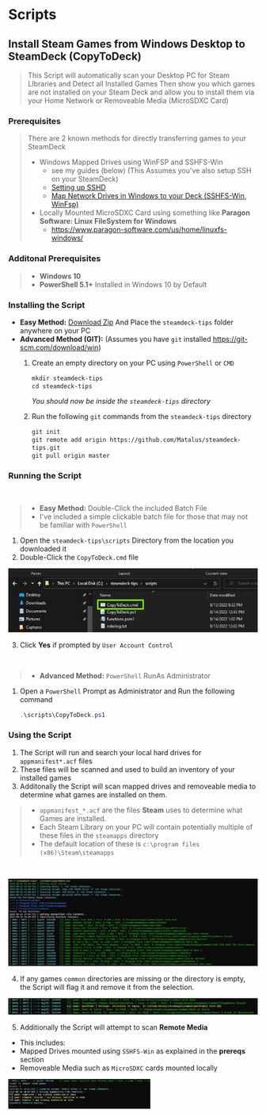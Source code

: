 # Scripts

## Install Steam Games from Windows Desktop to SteamDeck (CopyToDeck)

> This Script will automatically scan your Desktop PC for Steam LIbraries and Detect all Installed Games
> Then show you which games are not installed on your Steam Deck and allow you to install them via your Home Network or Removeable Media (MicroSDXC Card)

### Prerequisites
> There are 2 known methods for directly transferring games to your SteamDeck
> - Windows Mapped Drives using WinFSP and SSHFS-Win 
>   - see my guides (below) (This Assumes you've also setup SSH on your SteamDeck)
>   - [Setting up SSHD](https://github.com/Matalus/steamdeck-tips/blob/main/ssh.md#setting-up-sshd)
>   - [Map Network Drives in Windows to your Deck (SSHFS-Win, WinFsp)](https://github.com/Matalus/steamdeck-tips/blob/main/ssh.md#user-content-map-network-drives-in-windows-to-your-deck-sshfs-win-winfsp)
> - Locally Mounted MicroSDXC Card using something like **Paragon Software: Linux FileSystem for Windows**
>   - https://www.paragon-software.com/us/home/linuxfs-windows/

### Additonal Prerequisites
> - **Windows 10**
> -  **PowerShell 5.1+** Installed in Windows 10 by Default

### Installing the Script
- **Easy Method:** [Download Zip](https://github.com/Matalus/steamdeck-tips/archive/refs/heads/main.zip) And Place the `steamdeck-tips` folder anywhere on your PC
- **Advanced Method (GIT):** (Assumes you have `git` installed https://git-scm.com/download/win)
    1. Create an empty directory on your PC using `PowerShell` or `CMD`  

        ```
        mkdir steamdeck-tips
        cd steamdeck-tips
        ```
        *You should now be inside the `steamdeck-tips` directory*

    2. Run the following `git` commands from the `steamdeck-tips` directory

       ```
       git init
       git remote add origin https://github.com/Matalus/steamdeck-tips.git
       git pull origin master
       ```
### Running the Script

<BR>

> - **Easy Method:** Double-Click the included Batch File
> - I've included a simple clickable batch file for those that may not be familiar with `PowerShell`

1. Open the `steamdeck-tips\scripts` Directory from the location you downloaded it
2. Double-Click the `CopyToDeck.cmd` file

![/images/dbl-click-coptodeckcmd.jpg](/images/dbl-click-copytodeckcmd.jpg)

3. Click **Yes** if prompted by `User Account Control`

<BR>

> - **Advanced Method:** `PowerShell` RunAs Administrator

1. Open a `PowerShell` Prompt as Administrator and Run the following command

    ```PowerShell
    .\scripts\CopyToDeck.ps1
    ```
### Using the Script

1. The Script will run and search your local hard drives for `appmanifest*.acf` files
2. These files will be scanned and used to build an inventory of your installed games
3. Additonally the Script will scan mapped drives and removeable media to determine what games are installed on them.
> - `appmanifest_*.acf` are the files **Steam** uses to determine what Games are installed.
> - Each Steam Library on your PC will contain potentially multiple of these files in the `steamapps` directory
> - The default location of these is `c:\program files (x86)\Steam\steamapps`

<BR>

![/images/script-run-inventory.jpg](/images/script-run-inventory.jpg)

4. If any games `common` directories are missing or the directory is empty, the Script will flag it and remove it from the selection.

![/images/script-run-inventory.jpg](/images/script-run-filesmissing.jpg)

5. Additionally the Script will attempt to scan **Remote Media**
 - This includes:
 - Mapped Drives mounted using `SSHFS-Win` as explained in the **prereqs** section
 - Removeable Media such as `MicroSDXC` cards mounted locally

<img src="/images/script-run-remotescan.jpg" alt="/images/script-run-remotescan.jpg" height="60px">





